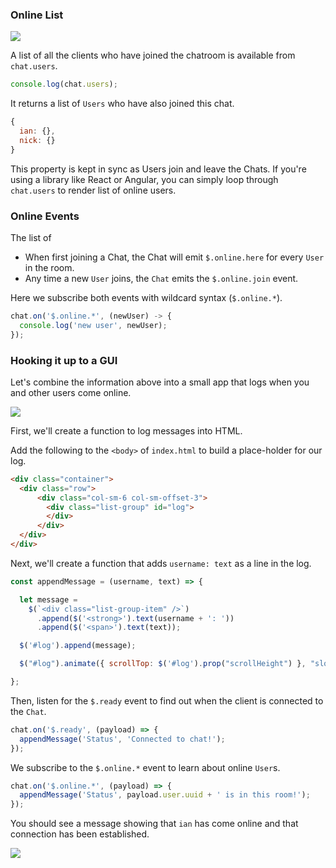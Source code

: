 ### Online List

![](/getting-started/assets/README-c71c143b.png)

A list of all the clients who have joined the chatroom is available from ```chat.users```.

```js
console.log(chat.users);
```

It returns a list of ```Users``` who have also joined this chat.

```js
{
  ian: {},
  nick: {}
}
```

This property is kept in sync as Users join and leave the Chats. If you're using
a library like React or Angular, you can simply loop through ```chat.users```
to render list of online users.

### Online Events

The list of

* When first joining a Chat, the Chat will emit ```$.online.here``` for every ```User``` in the room.
* Any time a new ```User``` joins, the ```Chat``` emits the ```$.online.join``` event.

Here we subscribe both events with wildcard syntax (```$.online.*```).

```js
chat.on('$.online.*', (newUser) -> {
  console.log('new user', newUser);
});
```

### Hooking it up to a GUI

Let's combine the information above into a small app that logs when you and other users come online.

![](/guide/getting-started/assets/README-c71c143b.png)

First, we'll create a function to log messages into HTML.

Add the following to the ```<body>``` of ```index.html``` to build a place-holder for our log.

```html
<div class="container">
  <div class="row">
      <div class="col-sm-6 col-sm-offset-3">
        <div class="list-group" id="log">
        </div>
      </div>
  </div>
</div>
```

Next, we'll create a function that adds  ```username: text``` as a line in the log.

```js
const appendMessage = (username, text) => {

  let message =
    $(`<div class="list-group-item" />`)
      .append($('<strong>').text(username + ': '))
      .append($('<span>').text(text));

  $('#log').append(message);

  $("#log").animate({ scrollTop: $('#log').prop("scrollHeight") }, "slow");

};
```

Then, listen for the ```$.ready``` event to find out when the client is connected to the ```Chat```.

```js
chat.on('$.ready', (payload) => {
  appendMessage('Status', 'Connected to chat!');
});
```

We subscribe to the ```$.online.*``` event to learn about online ```User```s.

```js
chat.on('$.online.*', (payload) => {
  appendMessage('Status', payload.user.uuid + ' is in this room!');
});
```

You should see a message showing that ```ian``` has come online and that connection has been established.

![](/guide/getting-started/assets/README-c71c143b.png)
